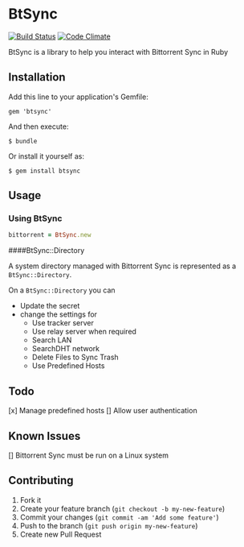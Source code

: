# BtSync

[![Build Status](https://travis-ci.org/ChrisMacNaughton/BtSync.png?branch=master)](https://travis-ci.org/ChrisMacNaughton/BtSync)
[![Code Climate](https://codeclimate.com/github/ChrisMacNaughton/BtSync.png)](https://codeclimate.com/github/ChrisMacNaughton/BtSync)

BtSync is a library to help you interact with Bittorrent Sync in Ruby

## Installation

Add this line to your application's Gemfile:

    gem 'btsync'

And then execute:

    $ bundle

Or install it yourself as:

    $ gem install btsync

## Usage

### Using BtSync

```ruby
bittorrent = BtSync.new
```

####BtSync::Directory

A system directory managed with Bittorrent Sync is represented as a ```BtSync::Directory```.

On a ```BtSync::Directory``` you can

- Update the secret
- change the settings for
  - Use tracker server
  - Use relay server when required
  - Search LAN
  - SearchDHT network
  - Delete Files to Sync Trash
  - Use Predefined Hosts

## Todo

[x] Manage predefined hosts
[] Allow user authentication

## Known Issues

[] Bittorrent Sync must be run on a Linux system

## Contributing

1. Fork it
2. Create your feature branch (`git checkout -b my-new-feature`)
3. Commit your changes (`git commit -am 'Add some feature'`)
4. Push to the branch (`git push origin my-new-feature`)
5. Create new Pull Request
